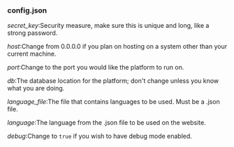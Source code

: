 ### config.json

*secret_key*:Security measure, make sure this is unique and long, like a strong password.


*host*:Change from 0.0.0.0 if you plan on hosting on a system other than your current machine.

*port*:Change to the port you would like the platform to run on.


*db*:The database location for the platform; don't change unless you know what you are doing.


*language_file*:The file that contains languages to be used. Must be a .json file.

*language*:The language from the .json file to be used on the website.


*debug*:Change to `true` if you wish to have debug mode enabled.

